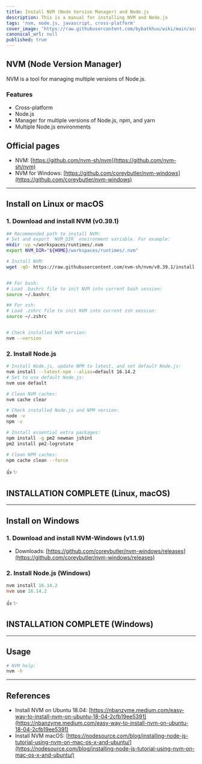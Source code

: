 ```yaml
---
title: Install NVM (Node Version Manager) and Node.js
description: This is a manual for installing NVM and Node.js
tags: 'nvm, node.js, javascript, cross-platform'
cover_image: 'https://raw.githubusercontent.com/bybatkhuu/wiki/main/assets/images/nvm.png'
canonical_url: null
published: true
---
```


## NVM (Node Version Manager)

NVM is a tool for managing multiple versions of Node.js.

### Features

- Cross-platform
- Node.js
- Manager for multiple versions of Node.js, npm, and yarn
- Multiple Node.js environments

## Official pages

- NVM: [https://github.com/nvm-sh/nvm](https://github.com/nvm-sh/nvm)
- NVM for Windows: [https://github.com/coreybutler/nvm-windows](https://github.com/coreybutler/nvm-windows)

---

## Install on **Linux** or **macOS**

### 1. Download and install **NVM (v0.39.1)**

```sh
## Recommended path to install NVM:
# Set and export `NVM_DIR` environment variable. For example:
mkdir -vp ~/workspaces/runtimes/.nvm
export NVM_DIR="${HOME}/workspaces/runtimes/.nvm"

# Install NVM:
wget -qO- https://raw.githubusercontent.com/nvm-sh/nvm/v0.39.1/install.sh | bash


## For bash:
# Load .bashrc file to init NVM into current bash session:
source ~/.bashrc

## For zsh:
# Load .zshrc file to init NVM into current zsh session:
source ~/.zshrc


# Check installed NVM version:
nvm --version
```

### 2. Install **Node.js**

```sh
# Install Node.js, update NPM to latest, and set default Node.js:
nvm install --latest-npm --alias=default 16.14.2
# Set to use default Node.js:
nvm use default

# Clean NVM caches:
nvm cache clear

# Check installed Node.js and NPM version:
node -v
npm -v

# Install essential extra packages:
npm install -g pm2 newman jshint
pm2 install pm2-logrotate

# Clean NPM caches:
npm cache clean --force
```

:thumbsup: :sparkles:

## INSTALLATION COMPLETE (Linux, macOS)

---

## Install on **Windows**

### 1. Download and install **NVM-Windows (v1.1.9)**

- Downloads: [https://github.com/coreybutler/nvm-windows/releases](https://github.com/coreybutler/nvm-windows/releases)

### 2. Install **Node.js** (**Windows**)

```powershell
nvm install 16.14.2
nvm use 16.14.2
```

:thumbsup: :sparkles:

## INSTALLATION COMPLETE (**Windows**)

---

## Usage

```sh
# NVM help:
nvm -h
```

---

## References

- Install NVM on Ubuntu 18.04: [https://nbanzyme.medium.com/easy-way-to-install-nvm-on-ubuntu-18-04-2cfb19ee5391](https://nbanzyme.medium.com/easy-way-to-install-nvm-on-ubuntu-18-04-2cfb19ee5391)
- Install NVM macOS: [https://nodesource.com/blog/installing-node-js-tutorial-using-nvm-on-mac-os-x-and-ubuntu/](https://nodesource.com/blog/installing-node-js-tutorial-using-nvm-on-mac-os-x-and-ubuntu/)
